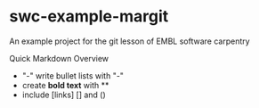 # swc-example-margit
An example project for the git lesson of EMBL software carpentry

Quick Markdown Overview

  - "-" write bullet lists with "-"
  - create **bold text** with **
  - include [links] [] and ()
